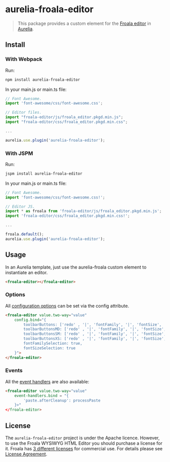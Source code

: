 # aurelia-froala-editor

>This package provides a custom element for the [Froala editor](https://www.froala.com/wysiwyg-editor) in [Aurelia](http://aurelia.io/).

## Install

### With Webpack
Run:
```bash
npm install aurelia-froala-editor
```

In your main.js or main.ts file:

```javascript
// Font Awesome.
import 'font-awesome/css/font-awesome.css';

// Editor files.
import "froala-editor/js/froala_editor.pkgd.min.js";
import "froala-editor/css/froala_editor.pkgd.min.css";

...

aurelia.use.plugin('aurelia-froala-editor');
```


### With JSPM
Run:
```bash
jspm install aurelia-froala-editor
```

In your main.js or main.ts file:

```javascript
// Font Awesome.
import 'font-awesome/css/font-awesome.css!';

// Editor JS.
import * as froala from 'froala-editor/js/froala_editor.pkgd.min.js';
import 'froala-editor/css/froala_editor.pkgd.min.css!';

...

froala.default();
aurelia.use.plugin('aurelia-froala-editor');
```

## Usage
In an Aurelia template, just use the aurelia-froala custom element to instantiate an editor.

```html
<froala-editor></froala-editor>
```

### Options
All [configuration options](https://www.froala.com/wysiwyg-editor/docs/options) can be set via the config attribute.

```html
<froala-editor value.two-way="value"
	config.bind="{
		toolbarButtons: ['redo' , '|', 'fontFamily', '|', 'fontSize', '|', 'paragraphFormat', 'color', '|', 'bold', 'italic', 'underline', 'strikethrough', 'subscript', 'superscript', 'outdent', 'indent', 'clearFormatting', 'insertTable', 'html'],
		toolbarButtonsMD: ['redo' , '|', 'fontFamily', '|', 'fontSize', '|', 'paragraphFormat', 'color'],
		toolbarButtonsSM: ['redo' , '|', 'fontFamily', '|', 'fontSize', '|', 'paragraphFormat', 'color'],
		toolbarButtonsXS: ['redo' , '|', 'fontFamily', '|', 'fontSize', '|', 'paragraphFormat', 'color'],
		fontFamilySelection: true,
		fontSizeSelection: true
	}">
</froala-editor>
```

### Events
All the [event handlers](https://www.froala.com/wysiwyg-editor/docs/events) are also available:

```html
<froala-editor value.two-way="value"
	event-handlers.bind = "{
		'paste.afterCleanup': processPaste
	}>"
</froala-editor>
```

## License

The `aurelia-froala-editor` project is under the Apache licence. However, to use the Froala WYSIWYG HTML Editor you should purchase a license for it. Froala has [3 different licenses](https://www.froala.com/wysiwyg-editor/pricing) for commercial use. For details please see [License Agreement](https://www.froala.com/wysiwyg-editor/terms).
